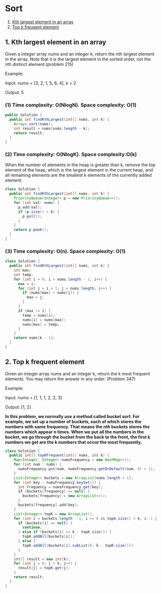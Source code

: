 # Sort

1. [Kth largest element in an array](https://github.com/YingkaiHao/LeetCode/blob/main/Algorithm/sort.md#1-kth-largest-element-in-an-array)
2. [Top k freuqent element](https://github.com/YingkaiHao/LeetCode/blob/main/Algorithm/sort.md#2-top-k-frequent-element)

## 1. Kth largest element in an array

Given a integer array nums and an integer k, return the nth largest element in the array. Note that it is the largest element in the sorted order, not the nth distinct element.(problem 215)

Example:

Input: nums = [3, 2, 1, 5, 6, 4], k = 2

Output: 5

### (1) Time complexity: O(NlogN). Space complexity: O(1)

```java
public Solution {
  public int findKthLargest(int[] nums, int k) {
    Arrays.sort(nums);
    int result = nums[nums.length - k];
    return result;
  }
}
```

### (2) Time complexity: O(NlogK). Space complexity:O(k)

When the number of elements in the heap is greater than k, remove the top element of the heap, which is the largest element in the current heap, and all remaining elements are the smallest k elements of the currently added element.

```java
class Solution {
  public int findKthLargest(int[] nums, int k) {
    PriorityQueue<Integer> p = new PriorityQueue<>();
    for (int val: nums) {
      p.add(val);
      if (p.size() > k) {
        p.poll();
      }
    }
    return p.peek();
  }
}
```

### (3) Time complexity: O(n). Space complexity: O(1)

```java
class Solution {
  public int findKthLargest(int[] nums, int k) {
    int max;
    int temp;
    for (int i = 0; i < nums.length - 1; i++) {
      max = i;
      for (int j = i + 1; j < nums.length; j++) {
        if (nums[max] < nums[j]) {
          max = j;
        }
      }
      if (max != i) {
        temp = nums[i];
        nums[i] = nums[max];
        nums[max] = temp;
      }
    }
    return nums[k - 1];
  }
}
```

## 2. Top k frequent element

Given an integer array nums and an integer k, return the k most frequent elements. You may return the answer in any order. (Problem 347)

Example:

Input: nums = [1, 1, 1, 2, 2, 3]

Output: [1, 2]

**In this problem, we normally use a method called bucket sort. For example, we set up a number of buckets, each of which stores the numbers with same frequency. That means the nth buckets stores the numbers which appear n times. When we put all the numbers in the bucket, we go through the bucket from the back to the front, the first k numbers we get are the k numbers that occur the most frequently.**

```java
class Solution {
  public int[] topKFrequent(int[] nums, int k) {
    Map<Integer, Integer> numsFrequency = new HashMap<>();
    for (int num : nums) {
      numsFrequency.put(num, numsFrequency.getOrDefault(num, 0) + 1);
    }
    List<Integer> buckets = new ArrayList[nums.length + 1];
    for (int key : numsFrequency.keySet()) {
      int frequency = numsFrequency.get[key];
      if (buckets[frequency] == null) {
        buckets[frequency] = new ArrayList<>();
      }
      buckets[frequency].add(key);
    }
    List<Integer> topK = new ArrayList();
    for (int i = buckets.length - 1; i >= 0 && topk.size() < k; i--) {
      if (buckets[i] == null) {
        continue;
      } else if (buckets[i] <= k - topK.size()) {
        topK.addAll(buckets[i]);
      } else {
        topK.addAll(buckets[i].subList(0, k - topK.size()))
      }
    }
    int[] result = new int[k];
    for (int j = 0; j < k, j++) {
      result[j] = topK.get(j);
    }
    return result;
  }
}
```

